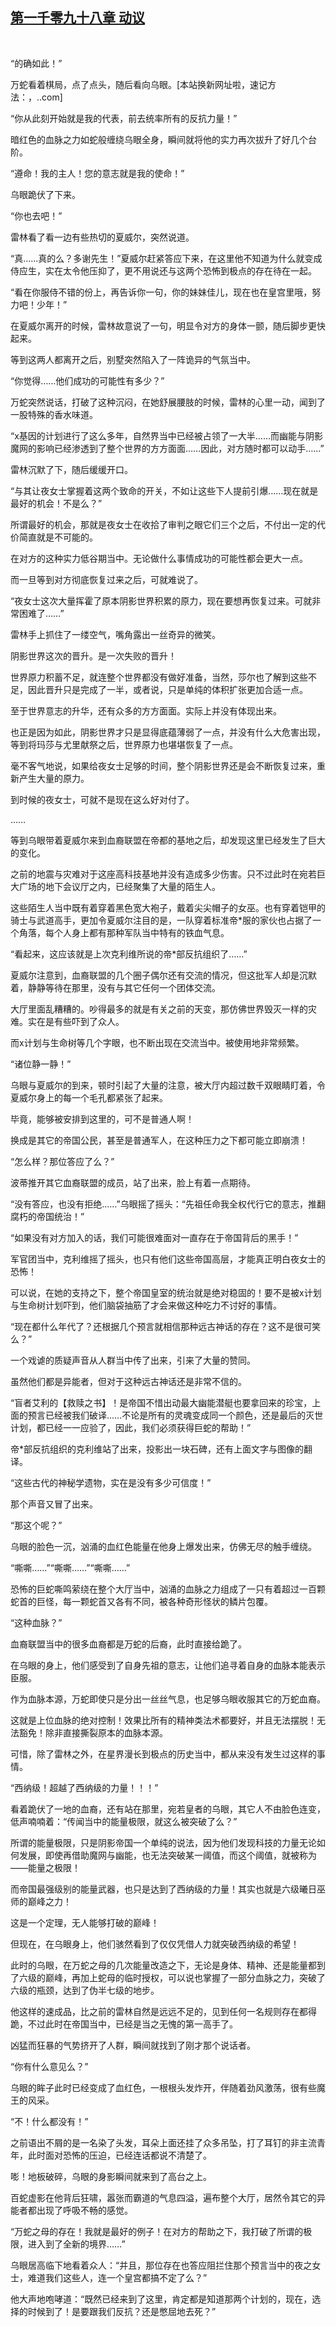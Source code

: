 ## [第一千零九十八章 动议](https://www.xxbiquge.com/11_11222/9055193.html)
﻿

  “的确如此！”

  万蛇看着棋局，点了点头，随后看向乌眼。[本站换新网址啦，速记方法：，..com]

  “你从此刻开始就是我的代表，前去统率所有的反抗力量！”

  暗红色的血脉之力如蛇般缠绕乌眼全身，瞬间就将他的实力再次拔升了好几个台阶。

  “遵命！我的主人！您的意志就是我的使命！”

  乌眼跪伏了下来。

  “你也去吧！”

  雷林看了看一边有些热切的夏威尔，突然说道。

  “真……真的么？多谢先生！”夏威尔赶紧答应下来，在这里他不知道为什么就变成侍应生，实在太令他压抑了，更不用说还与这两个恐怖到极点的存在待在一起。

  “看在你服侍不错的份上，再告诉你一句，你的妹妹佳儿，现在也在皇宫里哦，努力吧！少年！”

  在夏威尔离开的时候，雷林故意说了一句，明显令对方的身体一颤，随后脚步更快起来。

  等到这两人都离开之后，别墅突然陷入了一阵诡异的气氛当中。

  “你觉得……他们成功的可能性有多少？”

  万蛇突然说话，打破了这种沉闷，在她舒展腰肢的时候，雷林的心里一动，闻到了一股特殊的香水味道。

  “x基因的计划进行了这么多年，自然界当中已经被占领了一大半……而幽能与阴影魔网的影响已经渗透到了整个世界的方方面面……因此，对方随时都可以动手……”

  雷林沉默了下，随后缓缓开口。

  “与其让夜女士掌握着这两个致命的开关，不如让这些下人提前引爆……现在就是最好的机会！不是么？”

  所谓最好的机会，那就是夜女士在收拾了审判之眼它们三个之后，不付出一定的代价简直就是不可能的。

  在对方的这种实力低谷期当中。无论做什么事情成功的可能性都会更大一点。

  而一旦等到对方彻底恢复过来之后，可就难说了。

  “夜女士这次大量挥霍了原本阴影世界积累的原力，现在要想再恢复过来。可就非常困难了……”

  雷林手上抓住了一缕空气，嘴角露出一丝奇异的微笑。

  阴影世界这次的晋升。是一次失败的晋升！

  世界原力积蓄不足，就连整个世界都没有做好准备，当然，莎尔也了解到这些不足，因此晋升只是完成了一半，或者说，只是单纯的体积扩张更加合适一点。

  至于世界意志的升华，还有众多的方方面面。实际上并没有体现出来。

  也正是因为如此，阴影世界才只是显得底蕴薄弱了一点，并没有什么大危害出现，等到将玛莎与尤里献祭之后，世界原力也堪堪恢复了一点。

  毫不客气地说，如果给夜女士足够的时间，整个阴影世界还是会不断恢复过来，重新产生大量的原力。

  到时候的夜女士，可就不是现在这么好对付了。

  ……

  等到乌眼带着夏威尔来到血裔联盟在帝都的基地之后，却发现这里已经发生了巨大的变化。

  之前的地震与灾难对于这座高科技基地并没有造成多少伤害。只不过此时在宛若巨大广场的地下会议厅之内，已经聚集了大量的陌生人。

  这些陌生人当中既有着穿着黑色宽大袍子，戴着尖尖帽子的女巫。也有穿着铠甲的骑士与武道高手，更加令夏威尔注目的是，一队穿着标准帝*服的家伙也占据了一个角落，每个人身上都有那种军队当中特有的铁血气息。

  “看起来，这应该就是上次克利维所说的帝*部反抗组织了……”

  夏威尔注意到，血裔联盟的几个圈子偶尔还有交流的情况，但这批军人却是沉默着，静静等待在那里，没有与其它任何一个团体交流。

  大厅里面乱糟糟的。吵得最多的就是有关之前的天变，那仿佛世界毁灭一样的灾难。实在是有些吓到了众人。

  而x计划与生命树等几个字眼，也不断出现在交流当中。被使用地非常频繁。

  “诸位静一静！”

  乌眼与夏威尔的到来，顿时引起了大量的注意，被大厅内超过数千双眼睛盯着，令夏威尔身上的每一个毛孔都紧张了起来。

  毕竟，能够被安排到这里的，可不是普通人啊！

  换成是其它的帝国公民，甚至是普通军人，在这种压力之下都可能立即崩溃！

  “怎么样？那位答应了么？”

  波蒂推开其它血裔联盟的成员，站了出来，脸上有着一点期待。

  “没有答应，也没有拒绝……”乌眼摇了摇头：“先祖任命我全权代行它的意志，推翻腐朽的帝国统治！”

  “如果没有对方加入的话，我们可能很难面对一直存在于帝国背后的黑手！”

  军官团当中，克利维摇了摇头，也只有他们这些帝国高层，才能真正明白夜女士的恐怖！

  可以说，在她的支持之下，整个帝国皇室的统治就是绝对稳固的！要不是被x计划与生命树计划吓到，他们脑袋抽筋了才会来做这种吃力不讨好的事情。

  “现在都什么年代了？还根据几个预言就相信那种远古神话的存在？这不是很可笑么？”

  一个戏谑的质疑声音从人群当中传了出来，引来了大量的赞同。

  虽然他们都是异能者，但对于这种远古神话还是非常不信的。

  “盲者艾利的【救赎之书】！是帝国不惜出动最大幽能潜艇也要拿回来的珍宝，上面的预言已经被我们破译……不论是所有的灵魂变成同一个颜色，还是最后的灭世计划，都已经一一应验了，因此，我们必须获得巨蛇的帮助！”

  帝*部反抗组织的克利维站了出来，投影出一块石碑，还有上面文字与图像的翻译。

  “这些古代的神秘学遗物，实在是没有多少可信度！”

  那个声音又冒了出来。

  “那这个呢？”

  乌眼的脸色一沉，汹涌的血红色能量在他身上爆发出来，仿佛无尽的触手缠绕。

  “嘶嘶……”“嘶嘶……”“嘶嘶……”

  恐怖的巨蛇嘶鸣萦绕在整个大厅当中，汹涌的血脉之力组成了一只有着超过一百颗蛇首的巨怪，每一颗蛇首又各有不同，被各种奇形怪状的鳞片包覆。

  “这种血脉？”

  血裔联盟当中的很多血裔都是万蛇的后裔，此时直接给跪了。

  在乌眼的身上，他们感受到了自身先祖的意志，让他们追寻着自身的血脉本能表示臣服。

  作为血脉本源，万蛇即使只是分出一丝丝气息，也足够乌眼收服其它的万蛇血裔。

  这就是上位血脉的绝对控制！效果比所有的精神类法术都要好，并且无法摆脱！无法豁免！除非直接撕裂原本的血脉本源。

  可惜，除了雷林之外，在星界漫长到极点的历史当中，都从来没有发生过这样的事情。

  “西纳级！超越了西纳级的力量！！！”

  看着跪伏了一地的血裔，还有站在那里，宛若皇者的乌眼，其它人不由脸色连变，低声喃喃着：“传闻当中的能量极限，就这么被突破了么？”

  所谓的能量极限，只是阴影帝国一个单纯的说法，因为他们发现科技的力量无论如何发展，即使再借助魔网与幽能，也无法突破某一阈值，而这个阈值，就被称为——能量之极限！

  而帝国最强级别的能量武器，也只是达到了西纳级的力量！其实也就是六级曦日巫师的巅峰之力！

  这是一个定理，无人能够打破的巅峰！

  但现在，在乌眼身上，他们骇然看到了仅仅凭借人力就突破西纳级的希望！

  此时的乌眼，在万蛇之母的几次能量改造之下，无论是身体、精神、还是能量都到了六级的巅峰，再加上蛇母的临时授权，可以说也掌握了一部分血脉之力，突破了六级的瓶颈，达到了伪半七级的地步。

  他这样的速成品，比之前的雷林自然是远远不足的，见到任何一名规则存在都得跪，不过此时在帝国当中，已经是当之无愧的第一高手了。

  凶猛而狂暴的气势挤开了人群，瞬间就找到了刚才那个说话者。

  “你有什么意见么？”

  乌眼的眸子此时已经变成了血红色，一根根头发炸开，伴随着劲风激荡，很有些魔王的风采。

  “不！什么都没有！”

  之前语出不屑的是一名染了头发，耳朵上面还挂了众多吊坠，打了耳钉的非主流青年，此时面对恐怖的压迫，已经连话都说不清楚了。

  嘭！地板破碎，乌眼的身影瞬间就来到了高台之上。

  百蛇虚影在他背后狂啸，嚣张而霸道的气息四溢，遍布整个大厅，居然令其它的异能者都出现了呼吸不畅的感觉。

  “万蛇之母的存在！我就是最好的例子！在对方的帮助之下，我打破了所谓的极限，进入到了全新的境界……”

  乌眼居高临下地看着众人：“并且，那位存在也答应阻拦住那个预言当中的夜之女士，难道我们这些人，连一个皇宫都搞不定了么？”

  他大声地咆哮道：“既然已经来到了这里，肯定都是知道那两个计划的，现在，选择的时候到了！是要跟我们反抗？还是憋屈地去死？”

  
